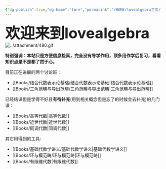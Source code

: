 ```yaml
---
{"dg-publish":true,"dg-home":"ture","permalink":"/HOME/lovealgebra主页/","tags":["gardenEntry"],"dgPassFrontmatter":true,"created":"2024-07-01T12:19:00.659+08:00","updated":"2024-08-06T08:44:23.286+08:00"}
---
```


<font size="7"> **欢迎来到lovealgebra**</font> ![../attachment/480.gif](/img/user/attachment/480.gif)


**特别强调：本站只是方便信息检索，完全没有导学作用，顶多用作学后复习，看看知识点是不是都了然于心。**

目前正在进展的两个讨论班：
+ [[Books/结合代数表示论基础/结合代数表示论基础\|结合代数表示论基础]]
+ [[Books/三角范畴与导出范畴/三角范畴与导出范畴\|三角范畴与导出范畴]]

已经结课但是学得不好且**有待补充**(用到相关概念但是忘了的时候会去补充)的几门课：
+ [[Books/高等代数\|高等代数]]
+ [[Books/近世代数\|近世代数]]
+ [[Books/同调代数\|同调代数]]

其它用得到的工具:
+ [[Books/基础代数学讲义/基础代数学讲义\|基础代数学讲义]]
+ [[Books/环与模范畴/环与模范畴\|环与模范畴]]
+ [[Books/有限维代数\|有限维代数]]

